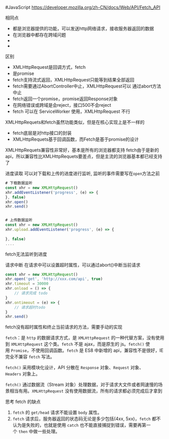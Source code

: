 #JavaScript 
https://developer.mozilla.org/zh-CN/docs/Web/API/Fetch_API

相同点
- 都是浏览器提供的功能，可以发送http网络请求，接收服务器返回的数据
- 在浏览器中都存在跨域问题
-
-

区别
- XMLHttpRequest是回调方式，fetch
- 是promise
- fetch支持流式返回，XMLHttpRequest只能等到结果全部返回
- fetch需要通过AbortController中止，XMLHttpRequest可以 通过abort方法中止
-  fetch返回一个promise，promise返回Response对象
- 在网络错误或跨域是会reject，接口500不会reject
- fetch 可以在 ServiceWorker 使用，XMLHttpRequest 不行

XMLHttpRequets和fetch虽然功能类似，但是在核心实现上是不一样的
- fetch底层是对http接口的封装
- XMLHttpRequets基于回调函数，而Fetch是基于promise的设计


XMLHttpRequets兼容性非常好，基本是所有的浏览器都支持
fetch由于是新的api，所以兼容性比XMLHttpRequets要差点，但是主流的浏览器基本都已经支持了

进度读取
可以对下载和上传的进度进行监听, 监听的事件需要写在`open`方法之前
```js
# 下载数据监听
const xhr = new XMLHttpRequest()
xhr.addEventListener('progress', (e) => {
}, false)
xhr.open()
xhr.send()


# 上传数据监听
const xhr = new XMLHttpRequest()
xhr.upload.addEventListener('progress', (e) => {
    
}, false)
....

```

fetch无法监听到进度


请求中断
在请求中可以设置超时属性，可以通过abort()中断当前请求
```js
const xhr = new XMLHttpRequest()
xhr.open('get', 'http://xxx.com/api', true)
xhr.timeout = 30000
xhr.onload = () => {
    // 请求完成 todo
}
xhr.ontimeout = (e) => {
    // 请求超时todo
}
xhr.send()

```

fetch没有超时属性和终止当前请求的方法，需要手动的实现



`fetch`：是 `http` 的数据请求方式，是 `XMLHttpRequest` 的一种代替方案，没有使用到 `XMLHttpRequest` 这个类。`fetch` 不是 ajax，而是原生的 js。`fetch()` 使用 `Promise`，不使用回调函数。`fetch` 是 ES8 中新增的 api，兼容性不是很好，IE 完全不兼容 `fetch` 写法。

`fetch()` 采用模块化设计，API 分散在 `Response` 对象、`Request` 对象、`Headers` 对象上。

`fetch()` 通过数据流（Stream 对象）处理数据，对于请求大文件或者网速慢的场景相当有用。`XMLHttpRequest` 没有使用数据流，所有的请求都必须完成后才拿到


思考 fetch 的缺点

1. `fetch` 的 `get/head` 请求不能设置 `body` 属性。
2. `fetch` 请求后，服务器返回的状态码无论是多少包括(4xx, 5xx)，`fetch` 都不认为是失败的，也就是使用 `catch` 也不能直接捕捉到错误，需要再第一个 `then` 中做一些处理。